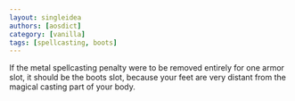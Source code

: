 ```yaml
---
layout: singleidea
authors: [aosdict]
category: [vanilla]
tags: [spellcasting, boots]
---
```

If the metal spellcasting penalty were to be removed entirely for one armor slot, it should be the boots slot, because your feet are very distant from the magical casting part of your body.
